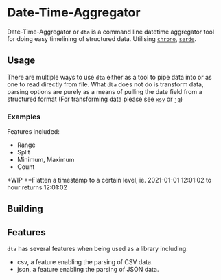 # Date-Time-Aggregator
Date-Time-Aggregator or `dta` is a command line datetime aggregator tool for doing easy timelining of structured data. Utilising [`chrono`](https://github.com/chronotope/chrono), [`serde`](https://github.com/serde-rs/serde).

## Usage
There are multiple ways to use `dta` either as a tool to pipe data into or as one to read directly from file. What `dta` does not do is transform data, parsing options are purely as a means of pulling the date field from a structured format (For transforming data please see [`xsv`](https://github.com/BurntSushi/xsv) or [`jq`](https://github.com/stedolan/jq)) 

### Examples

<!-- Taking a date slice of some new line delimted JSON data, selecting the "timestamp" field as the field to read the datetime from.
```
$ cat data.json | dta --in-format jsonl -f "timestamp" range 2010-2020 > slice.json 
```
Splitting a dataset based on the month, selecting the second field as the date time field.
```
$ cat data.csv | dta -i csv -f 2 split 1m -o "data_split_%Y-%m.csv" 
```
Finding the earliest time value in a dataset, that dataset being a line delimted list of timestamps. `maximum` also available. The `d` flag is specifying the format of the timestamps being provided using the [strftime](https://docs.rs/chrono/*/chrono/format/strftime/index.html#specifiers) syntax.
```
$ cat timestamps | dta minimum -d "%Y-%m-%dT%H:%M:%S"
``` -->

Features included:
* Range
* Split
* Minimum, Maximum
* Count

*WIP
**Flatten a timestamp to a certain level, ie. 2021-01-01 12:01:02 to hour returns 12:01:02 

## Building

## Features
`dta` has several features when being used as a library including:
* csv, a feature enabling the parsing of CSV data.
* json, a feature enabling the parsing of JSON data.
